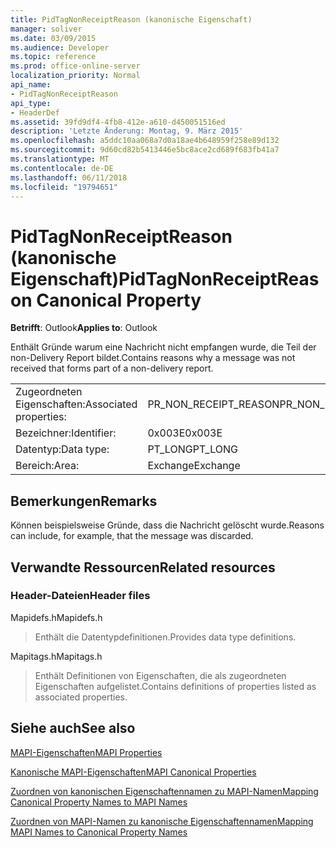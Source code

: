 ```yaml
---
title: PidTagNonReceiptReason (kanonische Eigenschaft)
manager: soliver
ms.date: 03/09/2015
ms.audience: Developer
ms.topic: reference
ms.prod: office-online-server
localization_priority: Normal
api_name:
- PidTagNonReceiptReason
api_type:
- HeaderDef
ms.assetid: 39fd9df4-4fb8-412e-a610-d450051516ed
description: 'Letzte Änderung: Montag, 9. März 2015'
ms.openlocfilehash: a5ddc10aa068a7d0a18ae4b648959f258e89d132
ms.sourcegitcommit: 9d60cd82b5413446e5bc8ace2cd689f683fb41a7
ms.translationtype: MT
ms.contentlocale: de-DE
ms.lasthandoff: 06/11/2018
ms.locfileid: "19794651"
---
```

# <a name="pidtagnonreceiptreason-canonical-property"></a><span data-ttu-id="20b2a-103">PidTagNonReceiptReason (kanonische Eigenschaft)</span><span class="sxs-lookup"><span data-stu-id="20b2a-103">PidTagNonReceiptReason Canonical Property</span></span>

  
  
<span data-ttu-id="20b2a-104">**Betrifft**: Outlook</span><span class="sxs-lookup"><span data-stu-id="20b2a-104">**Applies to**: Outlook</span></span> 
  
<span data-ttu-id="20b2a-105">Enthält Gründe warum eine Nachricht nicht empfangen wurde, die Teil der non-Delivery Report bildet.</span><span class="sxs-lookup"><span data-stu-id="20b2a-105">Contains reasons why a message was not received that forms part of a non-delivery report.</span></span>
  
|||
|:-----|:-----|
|<span data-ttu-id="20b2a-106">Zugeordneten Eigenschaften:</span><span class="sxs-lookup"><span data-stu-id="20b2a-106">Associated properties:</span></span>  <br/> |<span data-ttu-id="20b2a-107">PR_NON_RECEIPT_REASON</span><span class="sxs-lookup"><span data-stu-id="20b2a-107">PR_NON_RECEIPT_REASON</span></span>  <br/> |
|<span data-ttu-id="20b2a-108">Bezeichner:</span><span class="sxs-lookup"><span data-stu-id="20b2a-108">Identifier:</span></span>  <br/> |<span data-ttu-id="20b2a-109">0x003E</span><span class="sxs-lookup"><span data-stu-id="20b2a-109">0x003E</span></span>  <br/> |
|<span data-ttu-id="20b2a-110">Datentyp:</span><span class="sxs-lookup"><span data-stu-id="20b2a-110">Data type:</span></span>  <br/> |<span data-ttu-id="20b2a-111">PT_LONG</span><span class="sxs-lookup"><span data-stu-id="20b2a-111">PT_LONG</span></span>  <br/> |
|<span data-ttu-id="20b2a-112">Bereich:</span><span class="sxs-lookup"><span data-stu-id="20b2a-112">Area:</span></span>  <br/> |<span data-ttu-id="20b2a-113">Exchange</span><span class="sxs-lookup"><span data-stu-id="20b2a-113">Exchange</span></span>  <br/> |
   
## <a name="remarks"></a><span data-ttu-id="20b2a-114">Bemerkungen</span><span class="sxs-lookup"><span data-stu-id="20b2a-114">Remarks</span></span>

<span data-ttu-id="20b2a-115">Können beispielsweise Gründe, dass die Nachricht gelöscht wurde.</span><span class="sxs-lookup"><span data-stu-id="20b2a-115">Reasons can include, for example, that the message was discarded.</span></span>
  
## <a name="related-resources"></a><span data-ttu-id="20b2a-116">Verwandte Ressourcen</span><span class="sxs-lookup"><span data-stu-id="20b2a-116">Related resources</span></span>

### <a name="header-files"></a><span data-ttu-id="20b2a-117">Header-Dateien</span><span class="sxs-lookup"><span data-stu-id="20b2a-117">Header files</span></span>

<span data-ttu-id="20b2a-118">Mapidefs.h</span><span class="sxs-lookup"><span data-stu-id="20b2a-118">Mapidefs.h</span></span>
  
> <span data-ttu-id="20b2a-119">Enthält die Datentypdefinitionen.</span><span class="sxs-lookup"><span data-stu-id="20b2a-119">Provides data type definitions.</span></span>
    
<span data-ttu-id="20b2a-120">Mapitags.h</span><span class="sxs-lookup"><span data-stu-id="20b2a-120">Mapitags.h</span></span>
  
> <span data-ttu-id="20b2a-121">Enthält Definitionen von Eigenschaften, die als zugeordneten Eigenschaften aufgelistet.</span><span class="sxs-lookup"><span data-stu-id="20b2a-121">Contains definitions of properties listed as associated properties.</span></span>
    
## <a name="see-also"></a><span data-ttu-id="20b2a-122">Siehe auch</span><span class="sxs-lookup"><span data-stu-id="20b2a-122">See also</span></span>



[<span data-ttu-id="20b2a-123">MAPI-Eigenschaften</span><span class="sxs-lookup"><span data-stu-id="20b2a-123">MAPI Properties</span></span>](mapi-properties.md)
  
[<span data-ttu-id="20b2a-124">Kanonische MAPI-Eigenschaften</span><span class="sxs-lookup"><span data-stu-id="20b2a-124">MAPI Canonical Properties</span></span>](mapi-canonical-properties.md)
  
[<span data-ttu-id="20b2a-125">Zuordnen von kanonischen Eigenschaftennamen zu MAPI-Namen</span><span class="sxs-lookup"><span data-stu-id="20b2a-125">Mapping Canonical Property Names to MAPI Names</span></span>](mapping-canonical-property-names-to-mapi-names.md)
  
[<span data-ttu-id="20b2a-126">Zuordnen von MAPI-Namen zu kanonische Eigenschaftennamen</span><span class="sxs-lookup"><span data-stu-id="20b2a-126">Mapping MAPI Names to Canonical Property Names</span></span>](mapping-mapi-names-to-canonical-property-names.md)

